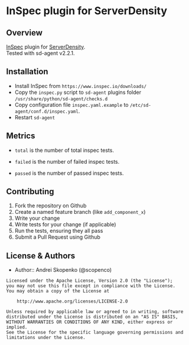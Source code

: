 # InSpec plugin for ServerDensity

## Overview

[InSpec](https://www.inspec.io/) plugin for [ServerDensity](http://serverdensity.io).   
Tested with sd-agent v2.2.1.

## Installation

* Install InSpec from `https://www.inspec.io/downloads/`
* Copy the `inspec.py` script to `sd-agent` plugins folder `/usr/share/python/sd-agent/checks.d`
* Copy configuration file `inspec.yaml.example` to `/etc/sd-agent/conf.d/inspec.yaml`.
* Restart `sd-agent`

## Metrics

* `total` is the number of total inspec tests.

* `failed` is the number of failed inspec tests.

* `passed` is the number of passed inspec tests.

## Contributing
1. Fork the repository on Github
2. Create a named feature branch (like `add_component_x`)
3. Write your change
4. Write tests for your change (if applicable)
5. Run the tests, ensuring they all pass
6. Submit a Pull Request using Github

## License & Authors
* Author:: Andrei Skopenko (@scopenco)

```text
Licensed under the Apache License, Version 2.0 (the "License");
you may not use this file except in compliance with the License.
You may obtain a copy of the License at

    http://www.apache.org/licenses/LICENSE-2.0

Unless required by applicable law or agreed to in writing, software
distributed under the License is distributed on an "AS IS" BASIS,
WITHOUT WARRANTIES OR CONDITIONS OF ANY KIND, either express or implied.
See the License for the specific language governing permissions and
limitations under the License.
```
